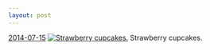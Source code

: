 ```yaml
---
layout: post
---
```


<p>
  <time><a href="/344">2014-07-15</a></time>
  <a href="/344"><img src="{{ site.assets_url }}/344-640.jpg" srcset="{{ site.assets_url }}/344-1280.jpg 1280w, {{ site.assets_url }}/344-960.jpg 960w, {{ site.assets_url }}/344-640.jpg 640w, {{ site.assets_url }}/344-320.jpg 320w" sizes="(min-width: 700px) 50vw, calc(100vw - 2rem)" alt="Strawberry cupcakes." /></a>
  <span>Strawberry cupcakes.</span>
</p>
